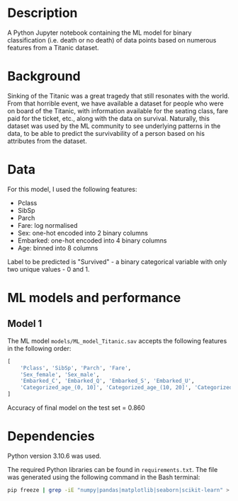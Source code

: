# Description

A Python Jupyter notebook containing the ML model for binary classification (i.e. death or no death) of data points based on numerous features from a Titanic dataset.

# Background

Sinking of the Titanic was a great tragedy that still resonates with the world. From that horrible event, we have available a dataset for people who were on board of the Titanic, with information available for the seating class, fare paid for the ticket, etc., along with the data on survival. Naturally, this dataset was used by the ML community to see underlying patterns in the data, to be able to predict the survivability of a person based on his attributes from the dataset.

# Data

For this model, I used the following features:
- Pclass
- SibSp
- Parch
- Fare: log normalised
- Sex: one-hot encoded into 2 binary columns
- Embarked: one-hot encoded into 4 binary columns
- Age: binned into 8 columns

Label to be predicted is "Survived" - a binary categorical variable with only two unique values - 0 and 1.  

# ML models and performance

## Model 1

The ML model `models/ML_model_Titanic.sav` accepts the following features in the following order: 

```py
[
	'Pclass', 'SibSp', 'Parch', 'Fare', 
	'Sex_female', 'Sex_male', 
	'Embarked_C', 'Embarked_Q', 'Embarked_S', 'Embarked_U', 
	'Categorized_age_(0, 10]', 'Categorized_age_(10, 20]', 'Categorized_age_(20, 30]', 'Categorized_age_(30, 40]', 'Categorized_age_(40, 50]', 'Categorized_age_(50, 60]', 'Categorized_age_(60, 70]', 'Categorized_age_(70, 80]'
]
```

Accuracy of final model on the test set = 0.860


# Dependencies

Python version 3.10.6 was used. 

The required Python libraries can be found in `requirements.txt`. The file was generated using the following command in the Bash terminal:
```bash
pip freeze | grep -iE "numpy|pandas|matplotlib|seaborn|scikit-learn" > requirements.txt
```
